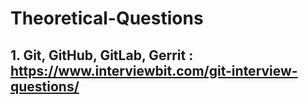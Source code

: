 # Theoretical-Questions
## 1. Git, GitHub, GitLab, Gerrit : https://www.interviewbit.com/git-interview-questions/
